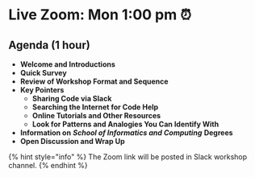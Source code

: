 # Live Zoom: Mon 1:00 pm ⏰

## Agenda \(1 hour\)

* **Welcome and Introductions**
* **Quick Survey**
* **Review of Workshop Format and Sequence**
* **Key Pointers**
  * **Sharing Code via Slack**
  * **Searching the Internet for Code Help**
  * **Online Tutorials and Other Resources**
  * **Look for Patterns and Analogies You Can Identify With**
* **Information on** _**School of Informatics and Computing**_ **Degrees**
* **Open Discussion and Wrap Up**

{% hint style="info" %}
The Zoom link will be posted in Slack workshop channel.
{% endhint %}

